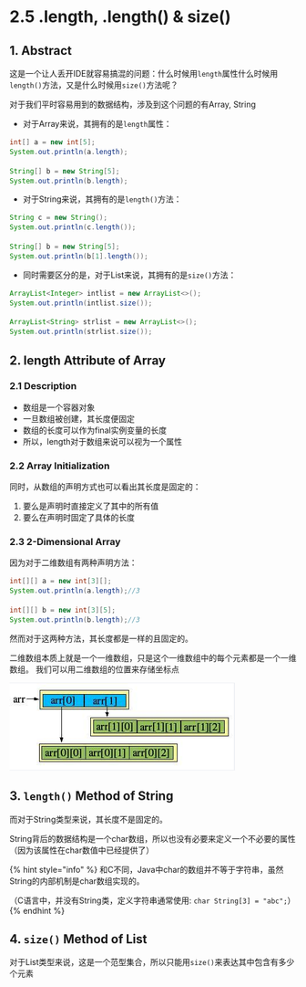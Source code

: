 # 2.5 .length, .length\(\) & size\(\)

## 1. Abstract

这是一个让人丢开IDE就容易搞混的问题：什么时候用`length`属性什么时候用`length()`方法，又是什么时候用`size()`方法呢？

对于我们平时容易用到的数据结构，涉及到这个问题的有Array, String

* 对于Array来说，其拥有的是`length`属性：

```java
int[] a = new int[5];
System.out.println(a.length);

String[] b = new String[5];
System.out.println(b.length);
```

* 对于String来说，其拥有的是`length()`方法：

```java
String c = new String();
System.out.println(c.length());
        
String[] b = new String[5];
System.out.println(b[1].length());
```

* 同时需要区分的是，对于List来说，其拥有的是`size()`方法：

```java
ArrayList<Integer> intlist = new ArrayList<>();
System.out.println(intlist.size());

ArrayList<String> strlist = new ArrayList<>();
System.out.println(strlist.size());
```

## 2. length Attribute of Array

### 2.1 Description

* 数组是一个容器对象
* 一旦数组被创建，其长度便固定
* 数组的长度可以作为final实例变量的长度
* 所以，length对于数组来说可以视为一个属性

### 2.2 Array Initialization

同时，从数组的声明方式也可以看出其长度是固定的：

1. 要么是声明时直接定义了其中的所有值
2. 要么在声明时固定了具体的长度

### 2.3 2-Dimensional Array

因为对于二维数组有两种声明方法：

```java
int[][] a = new int[3][];
System.out.println(a.length);//3

int[][] b = new int[3][5];
System.out.println(b.length);//3
```

然而对于这两种方法，其长度都是一样的且固定的。

 二维数组本质上就是一个一维数组，只是这个一维数组中的每个元素都是一个一维数组。 我们可以用二维数组的位置来存储坐标点

![](../.gitbook/assets/image%20%282%29.png)

## 3. `length()` Method of String

而对于String类型来说，其长度不是固定的。

String背后的数据结构是一个char数组，所以也没有必要来定义一个不必要的属性（因为该属性在char数值中已经提供了）

{% hint style="info" %}
和C不同，Java中char的数组并不等于字符串，虽然String的内部机制是char数组实现的。

（C语言中，并没有String类，定义字符串通常使用: `char String[3] = "abc";`）
{% endhint %}

## 4. `size()` Method of List

对于List类型来说，这是一个范型集合，所以只能用`size()`来表达其中包含有多少个元素

